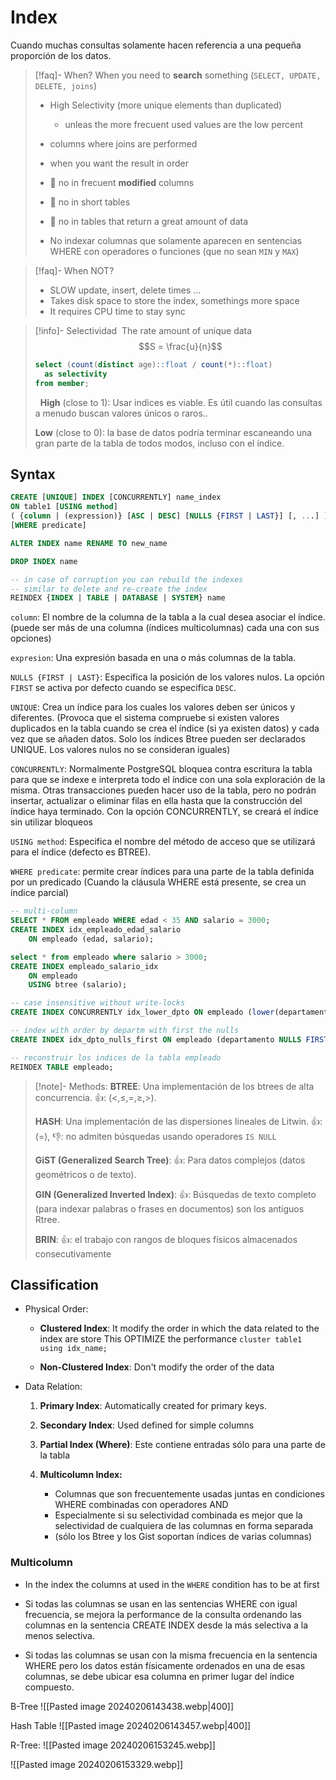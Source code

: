 # Index

Cuando muchas consultas solamente hacen referencia a una pequeña proporción de los datos.

>[!faq]- When?
>When you need to **search** something (`SELECT, UPDATE, DELETE, joins`)
>
>- High Selectivity (more unique elements than duplicated)
>	- unleas the more frecuent used values are the low percent 
>- columns where joins are performed
>- when you want the result in order
>- 🙅 no in frecuent **modified** columns
>- 🙅 no in short tables
>- 🙅 no in tables that return a great amount of data
>
>
>- No indexar columnas que solamente aparecen en sentencias WHERE con operadores o funciones (que no sean `MIN` y `MAX`)

> [!faq]- When NOT?
> - SLOW update, insert, delete times ...
> - Takes disk space to store the index, somethings more space
> - It requires CPU time to stay sync

> [!info]- Selectividad
>  The rate amount of unique data
>  $$S = \frac{u}{n}$$
> ```sql
> select (count(distinct age)::float / count(*)::float) 
> 	as selectivity  
> from member;
> ```
>  
> **High** (close to 1): 
> Usar indices es viable. Es útil cuando las consultas a menudo buscan valores únicos o raros..
> 	
> **Low** (close to 0): 
> la base de datos podría terminar escaneando una gran parte de la tabla de todos modos, incluso con el índice.


## Syntax

```sql
CREATE [UNIQUE] INDEX [CONCURRENTLY] name_index 
ON table1 [USING method] 
( {column | (expression)} [ASC | DESC] [NULLS {FIRST | LAST}] [, ...] ) 
[WHERE predicate]

ALTER INDEX name RENAME TO new_name

DROP INDEX name

-- in case of corruption you can rebuild the indexes
-- similar to delete and re-create the index
REINDEX {INDEX | TABLE | DATABASE | SYSTEM} name
```


`column`: 
	El nombre de la columna de la tabla a la cual desea asociar el índice.
	(puede ser más de una columna (índices multicolumnas) cada una con sus opciones)

`expresion`: Una expresión basada en una o más columnas de la tabla.
	
`NULLS {FIRST | LAST}`: 
	Especifica la posición de los valores nulos. La opción `FIRST` se activa por defecto cuando se especifica `DESC`.

`UNIQUE`: 
	Crea un índice para los cuales los valores deben ser únicos y diferentes. 
	(Provoca que el sistema compruebe si existen valores duplicados en la tabla cuando se crea el índice (si ya existen datos) y cada vez que se añaden datos. Solo los índices Btree pueden ser declarados UNIQUE. Los valores nulos no se consideran iguales)

`CONCURRENTLY`: 
	Normalmente PostgreSQL bloquea contra escritura la tabla para que se indexe e interpreta todo el índice con una sola exploración de la misma. 
	Otras transacciones pueden hacer uso de la tabla, pero no podrán insertar, actualizar o eliminar filas en ella hasta que la construcción del índice haya terminado. Con la opción CONCURRENTLY, se creará el índice sin utilizar bloqueos

`USING method`: 
	Especifica el nombre del método de acceso que se utilizará para el índice  (defecto es BTREE). 

`WHERE predicate`: 
	permite crear índices para una parte de la tabla definida por un predicado
	(Cuando la cláusula WHERE está presente, se crea un índice parcial)



```sql
-- multi-column
SELECT * FROM empleado WHERE edad < 35 AND salario = 3000;
CREATE INDEX idx_empleado_edad_salario 
	ON empleado (edad, salario);

select * from empleado where salario > 3000;
CREATE INDEX empleado_salario_idx 
	ON empleado 
	USING btree (salario);

-- case insensitive without write-locks
CREATE INDEX CONCURRENTLY idx_lower_dpto ON empleado (lower(departamento));

-- index with order by departm with first the nulls
CREATE INDEX idx_dpto_nulls_first ON empleado (departamento NULLS FIRST);

-- reconstruir los indices de la tabla empleado
REINDEX TABLE empleado;
```


> [!note]- Methods:
> **BTREE**: 
> Una implementación de los btrees de alta concurrencia. 
> 👍:  $(\lt,\le,=,\ge,\gt)$. 
> 
> **HASH**: 
> Una implementación de las dispersiones lineales de Litwin. 
> 👍: $(=)$, 
> 👎: no admiten búsquedas usando operadores `IS NULL`
> 
> **GiST (Generalized Search Tree)**: 
> 👍: Para datos complejos (datos geométricos o de texto). 
> 
> **GIN (Generalized Inverted Index)**: 
> 👍: Búsquedas de texto completo (para indexar palabras o frases en documentos)
> son los antiguos Rtree. 
> 
> **BRIN**: 
> 👍: el trabajo con rangos de bloques físicos almacenados consecutivamente


## Classification

- Physical Order:
	- **Clustered Index**: 
		It modify the order in which the data related to the index are store
		This OPTIMIZE the performance 
		`cluster table1 using idx_name;`
		
	- **Non-Clustered Index**: 
		Don't modify the order of the data

- Data Relation:
	1. **Primary Index**: 
		Automatically created for primary keys. 
		
	2. **Secondary Index**: 
		Used defined for simple columns
		
	3. **Partial Index (Where)**: 
		Este contiene entradas sólo para una parte de la tabla
		
	4. **Multicolumn Index:**
		- Columnas que son frecuentemente usadas juntas en condiciones WHERE combinadas con operadores AND
		- Especialmente si su selectividad combinada es mejor que la selectividad de cualquiera de las columnas en forma separada
		- (sólo los Btree y los Gist soportan índices de varias columnas)


### Multicolumn

- In the index the columns at used in the `WHERE` condition has to be at first

- Si todas las columnas se usan en las sentencias WHERE con igual
frecuencia, se mejora la performance de la consulta ordenando las
columnas en la sentencia CREATE INDEX desde la más selectiva a la
menos selectiva.

- Si todas las columnas se usan con la misma frecuencia en la sentencia
WHERE pero los datos están físicamente ordenados en una de esas
columnas, se debe ubicar esa columna en primer lugar del índice
compuesto.




B-Tree
![[Pasted image 20240206143438.webp|400]]


Hash Table
![[Pasted image 20240206143457.webp|400]]


R-Tree:
![[Pasted image 20240206153245.webp]]

![[Pasted image 20240206153329.webp]]







